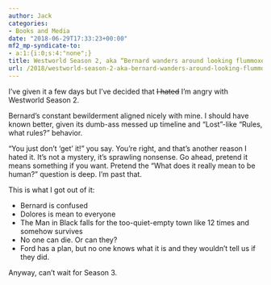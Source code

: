 ```yaml
---
author: Jack
categories:
- Books and Media
date: "2018-06-29T17:33:23+00:00"
mf2_mp-syndicate-to:
- a:1:{i:0;s:4:"none";}
title: Westworld Season 2, aka “Bernard wanders around looking flummoxed”
url: /2018/westworld-season-2-aka-bernard-wanders-around-looking-flummoxed/
---
```

I&#8217;ve given it a few days but I&#8217;ve decided that <del>I hated</del> I&#8217;m angry with Westworld Season 2.

Bernard&#8217;s constant bewilderment aligned nicely with mine. I should have known better, given its dumb-ass messed up timeline and &#8220;Lost&#8221;-like &#8220;Rules, what rules?&#8221; behavior.

&#8220;You just don&#8217;t &#8216;get&#8217; it!&#8221; you say. You&#8217;re right, and that&#8217;s another reason I hated it. It&#8217;s not a mystery, it&#8217;s sprawling nonsense. Go ahead, pretend it means something if you want. Pretend the &#8220;What does it really mean to be human?&#8221; question is deep. I&#8217;m past that.

This is what I got out of it:

  * Bernard is confused
  * Dolores is mean to everyone
  * The Man in Black falls for the too-quiet-empty town like 12 times and somehow survives
  * No one can die. Or can they?
  * Ford has a plan, but no one knows what it is and they wouldn&#8217;t tell us if they did.

Anyway, can&#8217;t wait for Season 3.

&nbsp;

&nbsp;